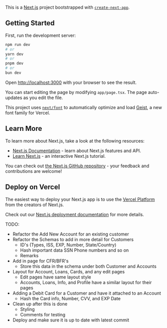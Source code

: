 This is a [Next.js](https://nextjs.org) project bootstrapped with [`create-next-app`](https://nextjs.org/docs/app/api-reference/cli/create-next-app).

## Getting Started

First, run the development server:

```bash
npm run dev
# or
yarn dev
# or
pnpm dev
# or
bun dev
```

Open [http://localhost:3000](http://localhost:3000) with your browser to see the result.

You can start editing the page by modifying `app/page.tsx`. The page auto-updates as you edit the file.

This project uses [`next/font`](https://nextjs.org/docs/app/building-your-application/optimizing/fonts) to automatically optimize and load [Geist](https://vercel.com/font), a new font family for Vercel.

## Learn More

To learn more about Next.js, take a look at the following resources:

- [Next.js Documentation](https://nextjs.org/docs) - learn about Next.js features and API.
- [Learn Next.js](https://nextjs.org/learn) - an interactive Next.js tutorial.

You can check out [the Next.js GitHub repository](https://github.com/vercel/next.js) - your feedback and contributions are welcome!

## Deploy on Vercel

The easiest way to deploy your Next.js app is to use the [Vercel Platform](https://vercel.com/new?utm_medium=default-template&filter=next.js&utm_source=create-next-app&utm_campaign=create-next-app-readme) from the creators of Next.js.

Check out our [Next.js deployment documentation](https://nextjs.org/docs/app/building-your-application/deploying) for more details.


TODO: 
-   Refactor the Add New Account for an existing customer
-   Refactor the Schemas to add in more detail for Customers 
    -   ID's (Types, ISS, EXP, Number, State/Country)
    -   Hash important data SSN Phone numbers and so on
    -   Remarks
-   Add in page for CFR/BFR's 
    -   Store this data in the schema under both Customer and Accounts
-   Layout for Account, Loans, Cards, and any edit pages
    -   Edit pages have same layout style
    -   Accounts, Loans, Info, and Profile have a similar layout for their pages
-   Adding a Debit Card for a Customer and have it attached to an Account
    -   Hash the Card info, Number, CVV, and EXP Date
-   Clean up after this is done
    -   Styling
    -   Comments for testing
-   Deploy and make sure it is up to date with latest commit